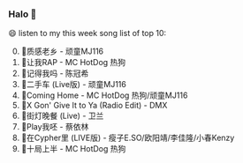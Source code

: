 

### Halo 👋

😄 listen to my this week song list of top 10:

0. 🌈质感老乡 - 顽童MJ116
1. 🌈让我RAP - MC HotDog 热狗
2. 🌈记得我吗 - 陈冠希
3. 🌈二手车 (Live版) - 顽童MJ116
4. 🌈Coming Home - MC HotDog 热狗/顽童MJ116
5. 🌈X Gon' Give It to Ya (Radio Edit) - DMX
6. 🌈街灯晚餐 (Live) - 卫兰
7. 🌈Play我呸 - 蔡依林
8. 🌈在Cypher里  (LIVE版) - 瘦子E.SO/欧阳靖/李佳隆/小春Kenzy
9. 🌈十局上半 - MC HotDog 热狗

